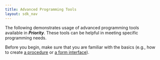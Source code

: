 ```yaml
---
title: Advanced Programming Tools
layout: sdk_nav
---
```


The following demonstrates usage of advanced programming tools available
in ***Priority***. These tools can be helpful in meeting specific
programming needs.

Before you begin, make sure that you are familiar with the basics (e.g.,
how to create [a procedure](Procedures "wikilink") or [a form
interface](Interfaces "wikilink")).

